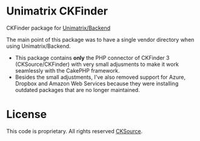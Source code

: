 # Unimatrix CKFinder
CKFinder package for [Unimatrix/Backend](https://github.com/unimatrix/backend)

The main point of this package was to have a single vendor directory when using Unimatrix/Backend.

* This package contains **only** the PHP connector of CKFinder 3 (CKSource/CKFinder) with very small adjusments to make it work seamlessly with the CakePHP framework.
* Besides the small adjustments, I've also removed support for Azure, Dropbox and Amazon Web Services because they were installing outdated packages that are no longer maintained.

# License
This code is proprietary. All rights reserved [CKSource](http://cksource.com).
